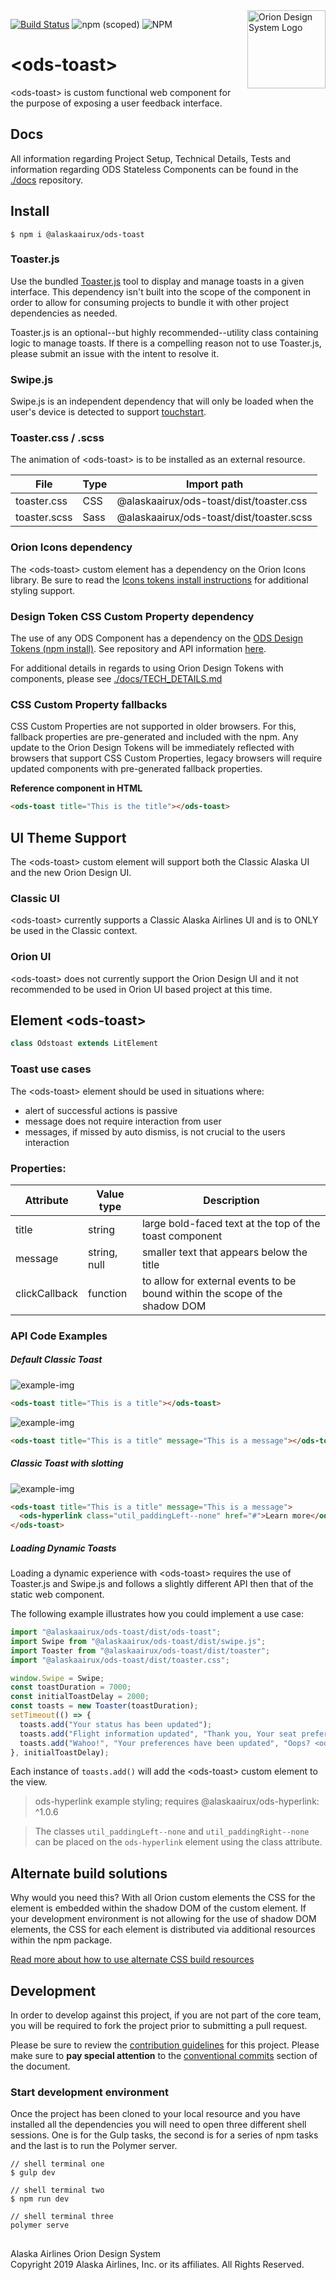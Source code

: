 <img src="https://resource.alaskaair.net/-/media/2C1969F8FB244C919205CD48429C13AC" alt="Orion Design System Logo" title="Be the change you want to see" width="125" align="right" />

[![Build Status](https://travis-ci.org/AlaskaAirlines/OrionStatelessComponents__ods-toast.svg?branch=master)](https://travis-ci.org/AlaskaAirlines/OrionStatelessComponents__ods-toast)
![npm (scoped)](https://img.shields.io/npm/v/@alaskaairux/ods-toast.svg?color=orange)
![NPM](https://img.shields.io/npm/l/@alaskaairux/ods-toast.svg?color=blue)

# \<ods-toast>

\<ods-toast> is custom functional web component for the purpose of exposing a user feedback interface.

## Docs

All information regarding Project Setup, Technical Details, Tests and information regarding ODS Stateless Components can be found in the [./docs](https://github.com/AlaskaAirlines/OrionStatelessComponents__docs/tree/master/docs) repository.

## Install

```shell
$ npm i @alaskaairux/ods-toast
```

### Toaster.js

Use the bundled [Toaster.js](docs/Toaster.md) tool to display and manage toasts in a given interface. This dependency isn't built into the scope of the component in order to allow for consuming projects to bundle it with other project dependencies as needed.

Toaster.js is an optional--but highly recommended--utility class containing logic to manage toasts. If there is a compelling reason not to use Toaster.js, please submit an issue with the intent to resolve it.

### Swipe.js

Swipe.js is an independent dependency that will only be loaded when the user's device is detected to support [touchstart](https://developer.mozilla.org/en-US/docs/Web/API/Element/touchstart_event).

### Toaster.css / .scss

The animation of \<ods-toast> is to be installed as an external resource. 

| File | Type | Import path |
|---|---|---|
| toaster.css | CSS | @alaskaairux/ods-toast/dist/toaster.css |
| toaster.scss | Sass | @alaskaairux/ods-toast/dist/toaster.scss |

### Orion Icons dependency

The \<ods-toast> custom element has a dependency on the Orion Icons library. Be sure to read the [Icons tokens install instructions](https://github.com/AlaskaAirlines/OrionIcons#icon-styles) for additional styling support. 

### Design Token CSS Custom Property dependency

The use of any ODS Component has a dependency on the [ODS Design Tokens (npm install)](https://www.npmjs.com/package/@alaskaairux/orion-design-tokens). See repository and API information [here](https://github.com/AlaskaAirlines/OrionDesignTokens).

For additional details in regards to using Orion Design Tokens with components, please see [./docs/TECH_DETAILS.md](https://github.com/AlaskaAirlines/OrionStatelessComponents__docs/blob/master/docs/TECH_DETAILS.md)

### CSS Custom Property fallbacks

CSS Custom Properties are not supported in older browsers. For this, fallback properties are pre-generated and included with the npm. Any update to the Orion Design Tokens will be immediately reflected with browsers that support CSS Custom Properties, legacy browsers will require updated components with pre-generated fallback properties.

**Reference component in HTML**

```html
<ods-toast title="This is the title"></ods-toast>
```

## UI Theme Support

The \<ods-toast> custom element will support both the Classic Alaska UI and the new Orion Design UI. 

### Classic UI

\<ods-toast> currently supports a Classic Alaska Airlines UI and is to ONLY be used in the Classic context.

### Orion UI

\<ods-toast> does not currently support the Orion Design UI and it not recommended to be used in Orion UI based project at this time.

## Element \<ods-toast>

```javascript
class Odstoast extends LitElement
```

### Toast use cases

The \<ods-toast> element should be used in situations where:

- alert of successful actions is passive
- message does not require interaction from user
- messages, if missed by auto dismiss, is not crucial to the users interaction

### Properties:

| Attribute | Value type   | Description                                             |
| --------- | ------------ | ------------------------------------------------------- |
| title     | string       | large bold-faced text at the top of the toast component |
| message   | string, null | smaller text that appears below the title               |
| clickCallback | function | to allow for external events to be bound within the scope of the shadow DOM |


### API Code Examples

##### Default Classic Toast

![example-img](./images/01.png)

```html
<ods-toast title="This is a title"></ods-toast>
```

![example-img](./images/02.png)

```html
<ods-toast title="This is a title" message="This is a message"></ods-toast>
```

##### Classic Toast with slotting

![example-img](./images/03.png)

```html
<ods-toast title="This is a title" message="This is a message">
  <ods-hyperlink class="util_paddingLeft--none" href="#">Learn more</ods-hyperlink>
</ods-toast>
```

##### Loading Dynamic Toasts

Loading a dynamic experience with \<ods-toast> requires the use of Toaster.js and Swipe.js and follows a slightly different API then that of the static web component. 

The following example illustrates how you could implement a use case:

```js
import "@alaskaairux/ods-toast/dist/ods-toast";
import Swipe from "@alaskaairux/ods-toast/dist/swipe.js";
import Toaster from "@alaskaairux/ods-toast/dist/toaster";
import "@alaskaairux/ods-toast/dist/toaster.css";

window.Swipe = Swipe;
const toastDuration = 7000;
const initialToastDelay = 2000;
const toasts = new Toaster(toastDuration);
setTimeout(() => {
  toasts.add("Your status has been updated");
  toasts.add("Flight information updated", "Thank you, Your seat preference has been saved");
  toasts.add("Wahoo!", "Your preferences have been updated", "Oops? <ods-hyperlink class='util_paddingLeft--none' href='/'>UNDO</ods-hyperlink>");
}, initialToastDelay);
```

Each instance of `toasts.add()` will add the \<ods-toast> custom element to the view.

> ods-hyperlink example styling; requires @alaskaairux/ods-hyperlink: ^1.0.6

> The classes `util_paddingLeft--none` and `util_paddingRight--none` can be placed on the `ods-hyperlink` element using the class attribute.


## Alternate build solutions

Why would you need this? With all Orion custom elements the CSS for the element is embedded within the shadow DOM of the custom element. If your development environment is not allowing for the use of shadow DOM elements, the CSS for each element is distributed via additional resources within the npm package.

[Read more about how to use alternate CSS build resources](https://github.com/AlaskaAirlines/OrionStatelessComponents__docs/blob/master/docs/ALT_BUILD.md)

## Development

In order to develop against this project, if you are not part of the core team, you will be required to fork the project prior to submitting a pull request.

Please be sure to review the [contribution guidelines](.github/CONTRIBUTING.md) for this project. Please make sure to **pay special attention** to the [conventional commits](.github/CONTRIBUTING.md#conventional-commits) section of the document.

### Start development environment

Once the project has been cloned to your local resource and you have installed all the dependencies you will need to open three different shell sessions. One is for the Gulp tasks, the second is for a series of npm tasks and the last is to run the Polymer server.

```shell
// shell terminal one
$ gulp dev

// shell terminal two
$ npm run dev

// shell terminal three
polymer serve
```

##

<footer>
Alaska Airlines Orion Design System<br>
Copyright 2019 Alaska Airlines, Inc. or its affiliates. All Rights Reserved.
</footer>
